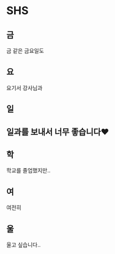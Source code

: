# SHS

## 금
금 같은 금요일도

## 요
요기서 강사님과

## 일
일과를 보내서 너무 좋습니다♥
---

## 학
학교를 졸업했지만..


## 여
여전히


## 울
울고 싶습니다..